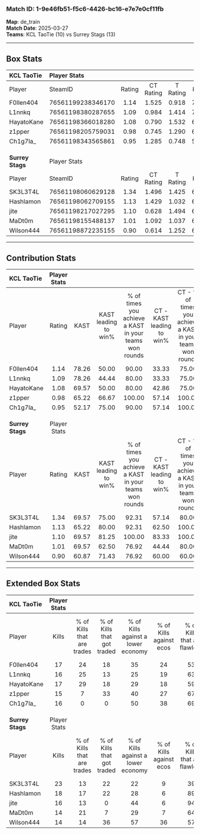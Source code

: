 ### Match ID: 1-9e46fb51-f5c6-4426-bc16-e7e7e0cf11fb  
**Map**: de_train  
**Match Date**: 2025-03-27  
**Teams**: KCL TaoTie (10) vs Surrey Stags (13)  

---  

## Box Stats  

| **KCL TaoTie**   | Player Stats      |        |           |          |       |      |       |         |        |      |     |
| :- | :- | :-: | :-: | :-: | :-: | :-: | :-: | :-: | :-: | :-: | :-: |
| Player           | SteamID           | Rating | CT Rating | T Rating | KAST  | ADR  | Kills | Assists | Deaths | K/D  | HS% |
| F0llen404        | 76561199238346170 |  1.14  |   1.525   |  0.918   | 78.26 | 87.5 |  17   |    7    |   19   | 0.89 | 41  |
| L1nnkq           | 76561198380287655 |  1.09  |   0.984   |  1.414   | 78.26 | 75.8 |  16   |    8    |   18   | 0.89 | 56  |
| HayatoKane       | 76561198366018280 |  1.08  |   0.790   |  1.532   | 69.57 | 68.9 |  17   |    4    |   16   | 1.06 | 29  |
| z1pper           | 76561198205759031 |  0.98  |   0.745   |  1.290   | 65.22 | 68.7 |  15   |    2    |   15   | 1.00 | 53  |
| Ch1g7la_         | 76561198343565861 |  0.95  |   1.285   |  0.748   | 52.17 | 84.3 |  16   |    8    |   17   | 0.94 | 31  |
|                  |                   |        |           |          |       |      |       |         |        |      |     |
|                  |                   |        |           |          |       |      |       |         |        |      |     |
|                  |                   |        |           |          |       |      |       |         |        |      |     |
| **Surrey Stags** | Player Stats      |        |           |          |       |      |       |         |        |      |     |
| Player           | SteamID           | Rating | CT Rating | T Rating | KAST  | ADR  | Kills | Assists | Deaths | K/D  | HS% |
| SK3L3T4L         | 76561198060629128 |  1.34  |   1.496   |  1.425   | 69.57 | 97.5 |  23   |    3    |   18   | 1.28 | 60  |
| Hashlamon        | 76561198062709155 |  1.13  |   1.429   |  1.032   | 65.22 | 88.5 |  18   |    6    |   17   | 1.06 | 44  |
| jite             | 76561198217027295 |  1.10  |   0.628   |  1.494   | 69.57 | 61.7 |  16   |    3    |   12   | 1.33 | 43  |
| MaDt0m           | 76561198155488137 |  1.01  |   1.092   |  1.037   | 69.57 | 75.9 |  14   |    9    |   16   | 0.88 | 50  |
| Wilson444        | 76561198872235155 |  0.90  |   0.614   |  1.252   | 60.87 | 81.1 |  14   |    6    |   18   | 0.78 | 57  |
---  

## Contribution Stats  

| **KCL TaoTie**   | Player Stats |       |                      |                                                        |                           |                                                             |                          |                                                            |
| :- | :-: | :-: | :-: | :-: | :-: | :-: | :-: | :-: |
| Player           |    Rating    | KAST  | KAST leading to win% | % of times you achieve a KAST in your teams won rounds | CT - KAST leading to win% | CT - % of times you achieve a KAST in your teams won rounds | T - KAST leading to win% | T - % of times you achieve a KAST in your teams won rounds |
| F0llen404        |     1.14     | 78.26 |        50.00         |                         90.00                          |           33.33           |                            75.00                            |          66.67           |                           100.00                           |
| L1nnkq           |     1.09     | 78.26 |        44.44         |                         80.00                          |           33.33           |                            75.00                            |          55.56           |                           83.33                            |
| HayatoKane       |     1.08     | 69.57 |        50.00         |                         80.00                          |           42.86           |                            75.00                            |          55.56           |                           83.33                            |
| z1pper           |     0.98     | 65.22 |        66.67         |                         100.00                         |           57.14           |                           100.00                            |          75.00           |                           100.00                           |
| Ch1g7la_         |     0.95     | 52.17 |        75.00         |                         90.00                          |           57.14           |                           100.00                            |          100.00          |                           83.33                            |
|                  |              |       |                      |                                                        |                           |                                                             |                          |                                                            |
|                  |              |       |                      |                                                        |                           |                                                             |                          |                                                            |
|                  |              |       |                      |                                                        |                           |                                                             |                          |                                                            |
| **Surrey Stags** | Player Stats |       |                      |                                                        |                           |                                                             |                          |                                                            |
| Player           |    Rating    | KAST  | KAST leading to win% | % of times you achieve a KAST in your teams won rounds | CT - KAST leading to win% | CT - % of times you achieve a KAST in your teams won rounds | T - KAST leading to win% | T - % of times you achieve a KAST in your teams won rounds |
| SK3L3T4L         |     1.34     | 69.57 |        75.00         |                         92.31                          |           57.14           |                            80.00                            |          88.89           |                           100.00                           |
| Hashlamon        |     1.13     | 65.22 |        80.00         |                         92.31                          |           62.50           |                           100.00                            |          100.00          |                           87.50                            |
| jite             |     1.10     | 69.57 |        81.25         |                         100.00                         |           83.33           |                           100.00                            |          80.00           |                           100.00                           |
| MaDt0m           |     1.01     | 69.57 |        62.50         |                         76.92                          |           44.44           |                            80.00                            |          85.71           |                           75.00                            |
| Wilson444        |     0.90     | 60.87 |        71.43         |                         76.92                          |           60.00           |                            60.00                            |          77.78           |                           87.50                            |
---  

## Extended Box Stats  

| **KCL TaoTie**   | Player Stats |                            |                            |                                    |                         |                              |                                 |        |                             |                                     |                          |                               |                            |
| :- | :-: | :-: | :-: | :-: | :-: | :-: | :-: | :-: | :-: | :-: | :-: | :-: | :-: |
| Player           |    Kills     | % of Kills that are trades | % of Kills that got traded | % of Kills against a lower economy | % of Kills against ecos | % of Kills that are flawless | % of Kills that are close duels | Deaths | % of Deaths that get traded | % of Deaths against a lower economy | % of Deaths against ecos | % of Deaths that are flawless | % of Deaths that are close |
| F0llen404        |      17      |             24             |             18             |                 35                 |           24            |              53              |                6                |   19   |             21              |                 21                  |            16            |              63               |             11             |
| L1nnkq           |      16      |             25             |             13             |                 25                 |           19            |              63              |                0                |   18   |             22              |                 17                  |            11            |              78               |             0              |
| HayatoKane       |      17      |             29             |             18             |                 29                 |           18            |              59              |                6                |   16   |             19              |                  6                  |            6             |              81               |             0              |
| z1pper           |      15      |             7              |             33             |                 40                 |           27            |              67              |               20                |   15   |              7              |                  7                  |            7             |              60               |             0              |
| Ch1g7la_         |      16      |             0              |             0              |                 50                 |           38            |              69              |                0                |   17   |             18              |                 12                  |            12            |              53               |             0              |
|                  |              |                            |                            |                                    |                         |                              |                                 |        |                             |                                     |                          |                               |                            |
|                  |              |                            |                            |                                    |                         |                              |                                 |        |                             |                                     |                          |                               |                            |
|                  |              |                            |                            |                                    |                         |                              |                                 |        |                             |                                     |                          |                               |                            |
| **Surrey Stags** | Player Stats |                            |                            |                                    |                         |                              |                                 |        |                             |                                     |                          |                               |                            |
| Player           |    Kills     | % of Kills that are trades | % of Kills that got traded | % of Kills against a lower economy | % of Kills against ecos | % of Kills that are flawless | % of Kills that are close duels | Deaths | % of Deaths that get traded | % of Deaths against a lower economy | % of Deaths against ecos | % of Deaths that are flawless | % of Deaths that are close |
| SK3L3T4L         |      23      |             13             |             22             |                 22                 |            9            |              39              |                0                |   18   |             28              |                 33                  |            6             |              78               |             6              |
| Hashlamon        |      18      |             17             |             22             |                 28                 |            6            |              89              |                0                |   17   |             24              |                 24                  |            0             |              59               |             12             |
| jite             |      16      |             13             |             0              |                 44                 |            6            |              94              |                6                |   12   |              0              |                 25                  |            0             |              92               |             0              |
| MaDt0m           |      14      |             21             |             7              |                 29                 |            7            |              64              |                0                |   16   |             13              |                 38                  |            6             |              50               |             0              |
| Wilson444        |      14      |             14             |             36             |                 57                 |           36            |              57              |                7                |   18   |             11              |                 28                  |            6             |              44               |             11             |
